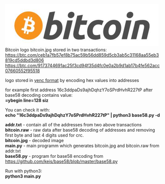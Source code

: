 ![bitcoin logo](https://github.com/bsnjoy/bitcoin_logo_decode/blob/master/bitcoin.jpg)  
Bitcoin logo bitcoin.jpg stored in two transactions:
https://btc.com/ceb1a7fb57ef8b75ac59b56dd859d5cb3ab5c31168aa55eb3819cd5ddbd3d806
https://btc.com/9173744691ac25f3cd94f35d4fc0e0a2b9d1ab17b4fe562acc07660552f95518

logo stored in [yenc format](http://www.yenc.org/yEnc-draft-1.txt) by encoding hex values into addresses

for example first address 16c3ddpaDs9ajhDqhzY7oSPrdHvhR227tP after base58 decoding contains value:  
**=ybegin line=128 siz**

You can check it with:  
**echo "16c3ddpaDs9ajhDqhzY7oSPrdHvhR227tP" | python3 base58.py -d**

**addr.txt** - contain all of the addresses from two above transactions  
**bitcoin.raw** - raw data after base58 decoding of addresses and removing first byte and last 4 digits used for crc.  
**bitcoin.jpg** - decoded image  
**main.py** - main programm which generates bitcoin.jpg and bitcoin.raw from addr.txt  
**base58.py** - program for base58 encoding from https://github.com/keis/base58/blob/master/base58.py  

Run with python3:  
**python3 main.py**
